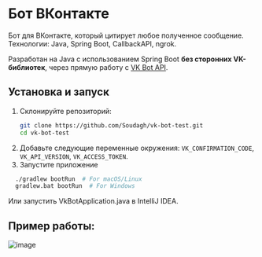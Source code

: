 # Бот ВКонтакте

Бот для ВКонтакте, который цитирует любое полученное сообщение.  
Технологии: Java, Spring Boot, CallbackAPI, ngrok.

Разработан на Java с использованием Spring Boot **без сторонних VK-библиотек**, через прямую работу с [VK Bot API](https://vk.com/dev/bots_docs).

## Установка и запуск

1. Склонируйте репозиторий:
   ```bash
   git clone https://github.com/Soudagh/vk-bot-test.git
   cd vk-bot-test
   ```
 2. Добавьте следующие переменные окружения: `VK_CONFIRMATION_CODE`, `VK_API_VERSION`, `VK_ACCESS_TOKEN`.
 3. Запустите приложение
```bash
  ./gradlew bootRun  # For macOS/Linux
  gradlew.bat bootRun  # For Windows
```
Или запустить VkBotApplication.java в IntelliJ IDEA.

## Пример работы:
![image](https://github.com/user-attachments/assets/2b38aa41-1e92-4c6f-acfc-5d02d8c327b2)

